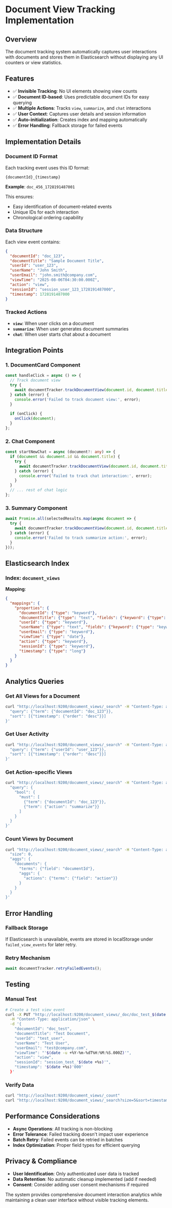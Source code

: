 # Document View Tracking Implementation

## Overview
The document tracking system automatically captures user interactions with documents and stores them in Elasticsearch without displaying any UI counters or view statistics.

## Features
- ✅ **Invisible Tracking**: No UI elements showing view counts
- ✅ **Document ID-based**: Uses predictable document IDs for easy querying
- ✅ **Multiple Actions**: Tracks `view`, `summarize`, and `chat` interactions
- ✅ **User Context**: Captures user details and session information
- ✅ **Auto-initialization**: Creates index and mapping automatically
- ✅ **Error Handling**: Fallback storage for failed events

## Implementation Details

### Document ID Format
Each tracking event uses this ID format:
```
{documentId}_{timestamp}
```

**Example**: `doc_456_1728191487001`

This ensures:
- Easy identification of document-related events
- Unique IDs for each interaction
- Chronological ordering capability

### Data Structure
Each view event contains:
```json
{
  "documentId": "doc_123",
  "documentTitle": "Sample Document Title", 
  "userId": "user_123",
  "userName": "John Smith",
  "userEmail": "john.smith@company.com",
  "viewTime": "2025-08-06T04:30:00.000Z",
  "action": "view",
  "sessionId": "session_user_123_1728191487000",
  "timestamp": 1728191487000
}
```

### Tracked Actions
- **`view`**: When user clicks on a document
- **`summarize`**: When user generates document summaries
- **`chat`**: When user starts chat about a document

## Integration Points

### 1. DocumentCard Component
```typescript
const handleClick = async () => {
  // Track document view
  try {
    await documentTracker.trackDocumentView(document.id, document.title, 'view');
  } catch (error) {
    console.error('Failed to track document view:', error);
  }
  
  if (onClick) {
    onClick(document);
  }
};
```

### 2. Chat Component
```typescript
const startNewChat = async (document?: any) => {
  if (document && document.id && document.title) {
    try {
      await documentTracker.trackDocumentView(document.id, document.title, 'chat');
    } catch (error) {
      console.error('Failed to track chat interaction:', error);
    }
  }
  // ... rest of chat logic
};
```

### 3. Summary Component
```typescript
await Promise.all(selectedResults.map(async document => {
  try {
    await documentTracker.trackDocumentView(document.id, document.title, 'summarize');
  } catch (error) {
    console.error('Failed to track summarize action:', error);
  }
}));
```

## Elasticsearch Index

### Index: `document_views`

**Mapping**:
```json
{
  "mappings": {
    "properties": {
      "documentId": {"type": "keyword"},
      "documentTitle": {"type": "text", "fields": {"keyword": {"type": "keyword"}}},
      "userId": {"type": "keyword"}, 
      "userName": {"type": "text", "fields": {"keyword": {"type": "keyword"}}},
      "userEmail": {"type": "keyword"},
      "viewTime": {"type": "date"},
      "action": {"type": "keyword"},
      "sessionId": {"type": "keyword"},
      "timestamp": {"type": "long"}
    }
  }
}
```

## Analytics Queries

### Get All Views for a Document
```bash
curl "http://localhost:9200/document_views/_search" -H "Content-Type: application/json" -d '{
  "query": {"term": {"documentId": "doc_123"}},
  "sort": [{"timestamp": {"order": "desc"}}]
}'
```

### Get User Activity
```bash
curl "http://localhost:9200/document_views/_search" -H "Content-Type: application/json" -d '{
  "query": {"term": {"userId": "user_123"}},
  "sort": [{"timestamp": {"order": "desc"}}]
}'
```

### Get Action-specific Views
```bash
curl "http://localhost:9200/document_views/_search" -H "Content-Type: application/json" -d '{
  "query": {
    "bool": {
      "must": [
        {"term": {"documentId": "doc_123"}},
        {"term": {"action": "summarize"}}
      ]
    }
  }
}'
```

### Count Views by Document
```bash
curl "http://localhost:9200/document_views/_search" -H "Content-Type: application/json" -d '{
  "size": 0,
  "aggs": {
    "documents": {
      "terms": {"field": "documentId"},
      "aggs": {
        "actions": {"terms": {"field": "action"}}
      }
    }
  }
}'
```

## Error Handling

### Fallback Storage
If Elasticsearch is unavailable, events are stored in localStorage under `failed_view_events` for later retry.

### Retry Mechanism
```typescript
await documentTracker.retryFailedEvents();
```

## Testing

### Manual Test
```bash
# Create a test view event
curl -X PUT "http://localhost:9200/document_views/_doc/doc_test_$(date +%s)000" \
  -H "Content-Type: application/json" \
  -d '{
    "documentId": "doc_test",
    "documentTitle": "Test Document",
    "userId": "test_user",
    "userName": "Test User",
    "userEmail": "test@company.com",
    "viewTime": "'$(date -u +%Y-%m-%dT%H:%M:%S.000Z)'",
    "action": "view",
    "sessionId": "session_test_'$(date +%s)'",
    "timestamp": '$(date +%s)'000'
  }'
```

### Verify Data
```bash
curl "http://localhost:9200/document_views/_count"
curl "http://localhost:9200/document_views/_search?size=5&sort=timestamp:desc"
```

## Performance Considerations

- **Async Operations**: All tracking is non-blocking
- **Error Tolerance**: Failed tracking doesn't impact user experience  
- **Batch Retry**: Failed events can be retried in batches
- **Index Optimization**: Proper field types for efficient querying

## Privacy & Compliance

- **User Identification**: Only authenticated user data is tracked
- **Data Retention**: No automatic cleanup implemented (add if needed)
- **Consent**: Consider adding user consent mechanisms if required

The system provides comprehensive document interaction analytics while maintaining a clean user interface without visible tracking elements.

